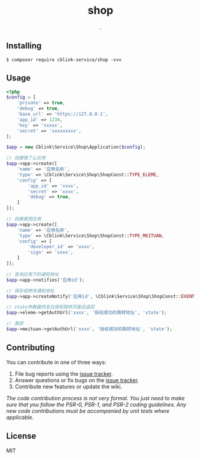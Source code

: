 <h1 align="center"> shop </h1>

<p align="center"> .</p>


## Installing

```shell
$ composer require cblink-service/shop -vvv
```

## Usage

```php
<?php
$config = [
    'private' => true,
    'debug' => true,
    'base_url' => 'https://127.0.0.1',
    'app_id' => 1234,
    'key' => 'xxxxx',
    'secret' => 'xxxxxxxxx',
];

$app = new Cblink\Service\Shop\Application($config);

// 创建饿了么应用
$app->app->create([
    'name' => '应用名称',
    'type' => \Cblink\Service\Shop\ShopConst::TYPE_ELEME,
    'config' => [
        'app_id' => 'xxxx',
        'secret' => 'xxxx',
        'debug' => true,
    ]
]);

// 创建美团应用
$app->app->create([
    'name' => '应用名称',
    'type' => \Cblink\Service\Shop\ShopConst::TYPE_MEITUAN,
    'config' => [
        'developer_id' => 'xxxx',
        'sign' => 'xxxx',
    ]
]);

// 查询应用下的通知地址
$app->app->notifies('应用id');

// 保存或修改通知地址
$app->app->createNotify('应用id', \Cblink\Service\Shop\ShopConst::EVENT_ORDER_CREATE, 'https://www.baodu.com');

// state参数最终会在授权跳转页面去返回
$app->eleme->getAuthUrl('xxxx', '授权成功的跳转地址', 'state');

// 美团
$app->meituan->getAuthUrl('xxxx', '授权成功的跳转地址', 'state');
```

## Contributing

You can contribute in one of three ways:

1. File bug reports using the [issue tracker](https://github.com/cblink-service/shop/issues).
2. Answer questions or fix bugs on the [issue tracker](https://github.com/cblink-service/shop/issues).
3. Contribute new features or update the wiki.

_The code contribution process is not very formal. You just need to make sure that you follow the PSR-0, PSR-1, and PSR-2 coding guidelines. Any new code contributions must be accompanied by unit tests where applicable._

## License

MIT